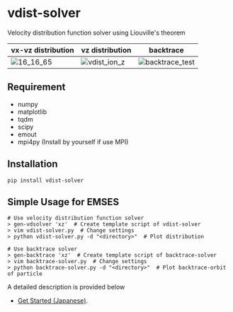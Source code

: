 # vdist-solver
Velocity distribution function solver using Liouville's theorem

|vx-vz distribution|vz distribution|backtrace|
|---|---|---|
|![16_16_65](https://user-images.githubusercontent.com/71783375/120922088-2df7ab00-c702-11eb-876b-1b4538c2c9ad.png)|![vdist_ion_z](https://user-images.githubusercontent.com/71783375/120922107-3fd94e00-c702-11eb-901a-32576eccf53b.png)|![backtrace_test](https://user-images.githubusercontent.com/71783375/120922700-a0b65580-c705-11eb-9410-85b841e5718d.png)|

## Requirement
* numpy
* matplotlib
* tqdm
* scipy
* emout
* mpi4py (Install by yourself if use MPI)

## Installation
```
pip install vdist-solver
```

## Simple Usage for EMSES
``` 
# Use velocity distribution function solver
> gen-vdsolver 'xz'  # Create template script of vdist-solver
> vim vdist-solver.py  # Change settings
> python vdist-solver.py -d "<directory>"  # Plot distribution

# Use backtrace solver
> gen-backtrace 'xz'  # Create template script of backtrace-solver
> vim backtrace-solver.py  # Change settings
> python backtrace-solver.py -d "<directory>"  # Plot backtrace-orbit of particle
```

A detailed description is provided below 
- [Get Started (Japanese)](/GetStarted_Japanese.md).
